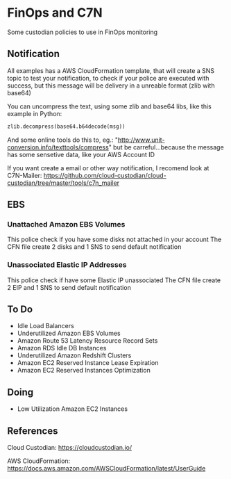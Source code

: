 # FinOps and C7N

Some custodian policies to use in FinOps monitoring

## Notification

All examples has a AWS CloudFormation template, that will create a SNS topic to test your notification, to check if your police are executed with success, but this message will be delivery in a unreable format (zlib with base64)

You can uncompress the text, using some zlib and base64 libs, like this example in Python:

```python
zlib.decompress(base64.b64decode(msg))
```

And some online tools do this to, eg.: "http://www.unit-conversion.info/texttools/compress" but be carreful...because the message has some sensetive data, like your AWS Account ID

If you want create a email or other way notification, I recomend look at C7N-Mailer:
https://github.com/cloud-custodian/cloud-custodian/tree/master/tools/c7n_mailer

## EBS

### Unattached Amazon EBS Volumes

This police check if you have some disks not attached in your account
The CFN file create 2 disks and 1 SNS to send default notification

### Unassociated Elastic IP Addresses

This police check if have some Elastic IP unassociated
The CFN file create 2 EIP and 1 SNS to send default notification

## To Do

- Idle Load Balancers
- Underutilized Amazon EBS Volumes
- Amazon Route 53 Latency Resource Record Sets
- Amazon RDS Idle DB Instances
- Underutilized Amazon Redshift Clusters
- Amazon EC2 Reserved Instance Lease Expiration
- Amazon EC2 Reserved Instances Optimization

## Doing

- Low Utilization Amazon EC2 Instances

## References

Cloud Custodian: https://cloudcustodian.io/

AWS CloudFormation: https://docs.aws.amazon.com/AWSCloudFormation/latest/UserGuide
